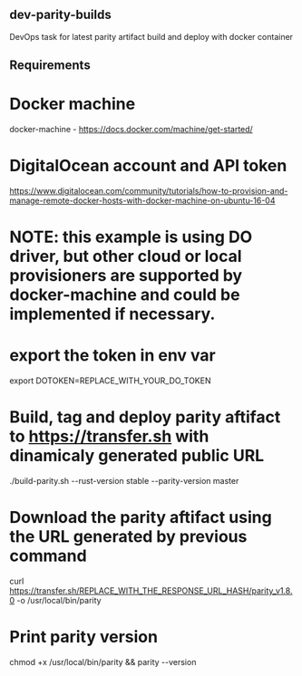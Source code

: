 ## dev-parity-builds
DevOps task for latest parity artifact build and deploy with docker container

## Requirements
# Docker machine
docker-machine - https://docs.docker.com/machine/get-started/

# DigitalOcean account and API token
https://www.digitalocean.com/community/tutorials/how-to-provision-and-manage-remote-docker-hosts-with-docker-machine-on-ubuntu-16-04
# NOTE: this example is using DO driver, but other cloud or local provisioners are supported by docker-machine and could be implemented if necessary.

# export the token in env var
export DOTOKEN=REPLACE_WITH_YOUR_DO_TOKEN

# Build, tag and deploy parity aftifact to https://transfer.sh with dinamicaly generated public URL
./build-parity.sh --rust-version stable --parity-version master

# Download the parity aftifact using the URL generated by previous command
curl https://transfer.sh/REPLACE_WITH_THE_RESPONSE_URL_HASH/parity_v1.8.0 -o /usr/local/bin/parity

# Print parity version
chmod +x /usr/local/bin/parity && parity --version